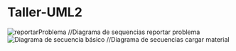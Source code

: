 # Taller-UML2

![reportarProblema](https://github.com/LastDaniels/Taller-UML2/assets/118634667/b729d6d8-64c5-4957-9036-2a6ad6a0eae9)
//Diagrama de sequencias reportar problema
![Diagrama de secuencia básico](https://github.com/LastDaniels/Taller-UML2/assets/133722978/3d20ddb7-f043-4087-97b9-d4e4d52a1071)
//Diagrama de secuencias cargar material
